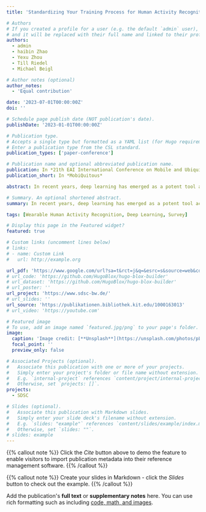 ```yaml
---
title: 'Standardizing Your Training Process for Human Activity Recognition Models: A Comprehensive Review in the Tunable Factors'

# Authors
# If you created a profile for a user (e.g. the default `admin` user), write the username (folder name) here
# and it will be replaced with their full name and linked to their profile.
authors:
  - admin
  - haibin Zhao
  - Yexu Zhou
  - Till Riedel
  - Michael Beigl

# Author notes (optional)
author_notes:
  - 'Equal contribution'

date: '2023-07-01T00:00:00Z'
doi: ''

# Schedule page publish date (NOT publication's date).
publishDate: '2023-01-01T00:00:00Z'

# Publication type.
# Accepts a single type but formatted as a YAML list (for Hugo requirements).
# Enter a publication type from the CSL standard.
publication_types: ['paper-conference']

# Publication name and optional abbreviated publication name.
publication: In *21th EAI International Conference on Mobile and Ubiquitous Systems Computing, Networking and Services*
publication_short: In *MobiQuitous*

abstract: In recent years, deep learning has emerged as a potent tool across a multitude of domains, leading to a surge in research pertaining to its application in the wearable human activity recognition (WHAR) domain. Despite the rapid development, concerns have been raised about the lack of standardization and consistency in the procedures used for experimental model training, which may affect the reproducibility and reliability of research results. In this paper, we provide an exhaustive review of contemporary deep learning research in the field of WHAR and collate information pertaining to the training procedure employed in various studies. Our findings suggest that a major trend is the lack of detail provided by model training protocols. Besides, to gain a clearer understanding of the impact of missing descriptions, we utilize a control variables approach to assess the impact of key tunable components (e.g., optimization techniques and early stopping criteria) on the inter-subject generalization capabilities of HAR models. With insights from the analyses, we define a novel integrated training procedure tailored to the WHAR model. Empirical results derived using five well-known WHAR benchmark datasets and three classical HAR model architectures demonstrate the effectiveness of our proposed methodology in particular, there is a significant improvement in macro F1 leave one subject out cross-validation performance.

# Summary. An optional shortened abstract.
summary: In recent years, deep learning has emerged as a potent tool across a multitude of domains, leading to a surge in research pertaining to its application in the wearable human activity recognition (WHAR) domain. Despite the rapid development, concerns have been raised about the lack of standardization and consistency in the procedures used for experimental model training, which may affect the reproducibility and reliability of research results. In this paper, we provide an exhaustive review of contemporary deep learning research in the field of WHAR and collate information pertaining to the training procedure employed in various studies.

tags: [Wearable Human Activity Recognition, Deep Learning, Survey]

# Display this page in the Featured widget?
featured: true

# Custom links (uncomment lines below)
# links:
# - name: Custom Link
#   url: http://example.org

url_pdf: 'https://www.google.com/url?sa=t&rct=j&q=&esrc=s&source=web&cd=&ved=2ahUKEwjzw5C-1dKEAxXb2wIHHSMQCl4QFnoECBQQAQ&url=https%3A%2F%2Fpublikationen.bibliothek.kit.edu%2F1000163013%2F151482831&usg=AOvVaw2FRoKGvSyYSxUj2eAZzKeA&opi=89978449'
# url_code: 'https://github.com/HugoBlox/hugo-blox-builder'
# url_dataset: 'https://github.com/HugoBlox/hugo-blox-builder'
# url_poster: ''
url_project: 'https://www.sdsc-bw.de/'
# url_slides: ''
url_source: 'https://publikationen.bibliothek.kit.edu/1000163013'
# url_video: 'https://youtube.com'

# Featured image
# To use, add an image named `featured.jpg/png` to your page's folder.
image:
  caption: 'Image credit: [**Unsplash**](https://unsplash.com/photos/pLCdAaMFLTE)'
  focal_point: ''
  preview_only: false

# Associated Projects (optional).
#   Associate this publication with one or more of your projects.
#   Simply enter your project's folder or file name without extension.
#   E.g. `internal-project` references `content/project/internal-project/index.md`.
#   Otherwise, set `projects: []`.
projects:
  - SDSC

# Slides (optional).
#   Associate this publication with Markdown slides.
#   Simply enter your slide deck's filename without extension.
#   E.g. `slides: "example"` references `content/slides/example/index.md`.
#   Otherwise, set `slides: ""`.
# slides: example
---
```


{{% callout note %}}
Click the _Cite_ button above to demo the feature to enable visitors to import publication metadata into their reference management software.
{{% /callout %}}

{{% callout note %}}
Create your slides in Markdown - click the _Slides_ button to check out the example.
{{% /callout %}}

Add the publication's **full text** or **supplementary notes** here. You can use rich formatting such as including [code, math, and images](https://docs.hugoblox.com/content/writing-markdown-latex/).
